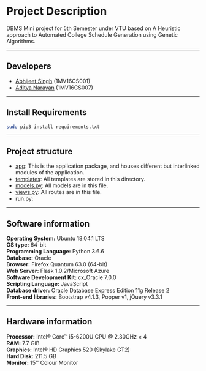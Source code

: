 # Project Description
DBMS Mini project for 5th Semester under VTU based on A Heuristic approach to Automated College Schedule Generation using Genetic Algorithms.

---
## Developers
- [Abhijeet Singh](https://github.com/cseas) (1MV16CS001)
- [Aditya Narayan](https://github.com/NarayanAdi08) (1MV16CS007)

---
## Install Requirements
```sh
sudo pip3 install requirements.txt
```

---
## Project structure
- [app](app): This is the application package, and houses different but interlinked modules of the application.
- [templates](app/templates): All templates are stored in this directory.
- [models.py](app/models.py): All models are in this file.
- [views.py](app/views.py): All routes are in this file.
- run.py: 

---
## Software information
**Operating System:** Ubuntu 18.04.1 LTS  
**OS type:** 64-bit  
**Programming Language:** Python 3.6.6  
**Database:** Oracle  
**Browser:** Firefox Quantum 63.0 (64-bit)  
**Web Server:** Flask 1.0.2/Microsoft Azure  
**Software Development Kit:** cx_Oracle 7.0.0  
**Scripting Language:** JavaScript  
**Database driver:** Oracle Database Express Edition 11g Release 2  
**Front-end libraries:** Bootstrap v4.1.3, Popper v1, jQuery v3.3.1

---
## Hardware information
**Processor:** Intel® Core™ i5-6200U CPU @ 2.30GHz × 4  
**RAM:** 7.7 GiB  
**Graphics:** Intel® HD Graphics 520 (Skylake GT2)  
**Hard Disk:** 211.5 GB  
**Monitor:** 15'' Colour Monitor  